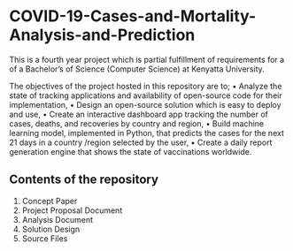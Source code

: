 # COVID-19-Cases-and-Mortality-Analysis-and-Prediction
This is a fourth year project which is partial fulfillment of requirements for a of a Bachelor’s 
of Science (Computer Science) at Kenyatta University. 

The objectives of the project hosted in this repository are to; 
• Analyze the state of tracking applications and availability of open-source code  for their implementation, 
• Design an open-source solution which is easy to deploy and use, 
• Create an interactive dashboard app tracking the number of cases, deaths, and  recoveries by country and region, 
• Build machine learning model, implemented in Python, that predicts the cases  for the next 21 days in a country /region selected by the user, 
• Create a daily report generation engine that shows the state of vaccinations  worldwide.

## Contents of the repository
1. Concept Paper
2. Project Proposal Document
3. Analysis Document
4. Solution Design
5. Source Files

